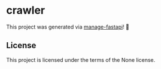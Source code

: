 # crawler

This project was generated via [manage-fastapi](https://ycd.github.io/manage-fastapi/)! :tada:

## License

This project is licensed under the terms of the None license.

